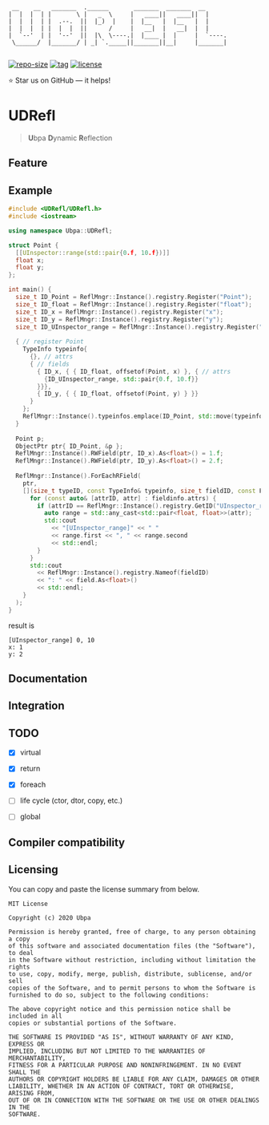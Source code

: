 ```

 __    __   _______  .______       _______  _______  __      
|  |  |  | |       \ |   _  \     |   ____||   ____||  |     
|  |  |  | |  .--.  ||  |_)  |    |  |__   |  |__   |  |     
|  |  |  | |  |  |  ||      /     |   __|  |   __|  |  |     
|  `--'  | |  '--'  ||  |\  \----.|  |____ |  |     |  `----.
 \______/  |_______/ | _| `._____||_______||__|     |_______|
                                                             

```

[![repo-size](https://img.shields.io/github/languages/code-size/Ubpa/UDRefl?style=flat)](https://github.com/Ubpa/UDRefl/archive/master.zip) [![tag](https://img.shields.io/github/v/tag/Ubpa/UDRefl)](https://github.com/Ubpa/UDRefl/tags) [![license](https://img.shields.io/github/license/Ubpa/UDRefl)](LICENSE) 

⭐ Star us on GitHub — it helps!

# UDRefl

> **U**bpa **D**ynamic **R**eflection

## Feature



## Example

```c++
#include <UDRefl/UDRefl.h>
#include <iostream>

using namespace Ubpa::UDRefl;

struct Point {
  [[UInspector::range(std::pair{0.f, 10.f})]]
  float x;
  float y;
};

int main() {
  size_t ID_Point = ReflMngr::Instance().registry.Register("Point");
  size_t ID_float = ReflMngr::Instance().registry.Register("float");
  size_t ID_x = ReflMngr::Instance().registry.Register("x");
  size_t ID_y = ReflMngr::Instance().registry.Register("y");
  size_t ID_UInspector_range = ReflMngr::Instance().registry.Register("UInspector_range");
  
  { // register Point
    TypeInfo typeinfo{
      {}, // attrs
      { // fields
        { ID_x, { { ID_float, offsetof(Point, x) }, { // attrs
          {ID_UInspector_range, std::pair{0.f, 10.f}}
        }}},
        { ID_y, { { ID_float, offsetof(Point, y) } }}
      }
    };
    ReflMngr::Instance().typeinfos.emplace(ID_Point, std::move(typeinfo));
  }
  
  Point p;
  ObjectPtr ptr{ ID_Point, &p };
  ReflMngr::Instance().RWField(ptr, ID_x).As<float>() = 1.f;
  ReflMngr::Instance().RWField(ptr, ID_y).As<float>() = 2.f;
  
  ReflMngr::Instance().ForEachRField(
    ptr,
    [](size_t typeID, const TypeInfo& typeinfo, size_t fieldID, const FieldInfo& fieldinfo, ConstObjectPtr field) {
      for (const auto& [attrID, attr] : fieldinfo.attrs) {
        if (attrID == ReflMngr::Instance().registry.GetID("UInspector_range")) {
          auto range = std::any_cast<std::pair<float, float>>(attr);
          std::cout
            << "[UInspector_range]" << " "
            << range.first << ", " << range.second
            << std::endl;
        }
      }
      std::cout
        << ReflMngr::Instance().registry.Nameof(fieldID)
        << ": " << field.As<float>()
        << std::endl;
    }
  );
}
```

result is

```
[UInspector_range] 0, 10
x: 1
y: 2
```

## Documentation



## Integration



## TODO

- [x] virtual
- [x] return
- [x] foreach
- [ ] life cycle (ctor, dtor, copy, etc.)
- [ ] global


## Compiler compatibility



## Licensing

You can copy and paste the license summary from below.

```
MIT License

Copyright (c) 2020 Ubpa

Permission is hereby granted, free of charge, to any person obtaining a copy
of this software and associated documentation files (the "Software"), to deal
in the Software without restriction, including without limitation the rights
to use, copy, modify, merge, publish, distribute, sublicense, and/or sell
copies of the Software, and to permit persons to whom the Software is
furnished to do so, subject to the following conditions:

The above copyright notice and this permission notice shall be included in all
copies or substantial portions of the Software.

THE SOFTWARE IS PROVIDED "AS IS", WITHOUT WARRANTY OF ANY KIND, EXPRESS OR
IMPLIED, INCLUDING BUT NOT LIMITED TO THE WARRANTIES OF MERCHANTABILITY,
FITNESS FOR A PARTICULAR PURPOSE AND NONINFRINGEMENT. IN NO EVENT SHALL THE
AUTHORS OR COPYRIGHT HOLDERS BE LIABLE FOR ANY CLAIM, DAMAGES OR OTHER
LIABILITY, WHETHER IN AN ACTION OF CONTRACT, TORT OR OTHERWISE, ARISING FROM,
OUT OF OR IN CONNECTION WITH THE SOFTWARE OR THE USE OR OTHER DEALINGS IN THE
SOFTWARE.
```

